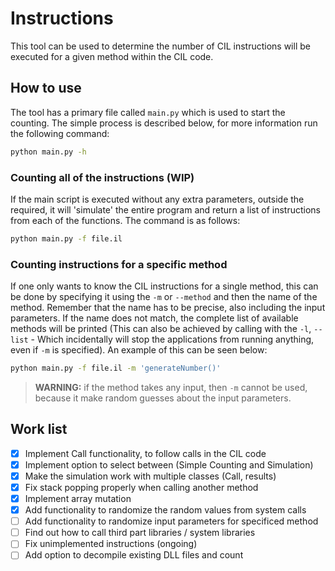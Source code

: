 # Instructions

This tool can be used to determine the number of CIL instructions will be executed for a given method within the CIL code.

## How to use

The tool has a primary file called `main.py` which is used to start the counting. The simple process is described below, for more information run the following command:

```bash
python main.py -h
```

### Counting all of the instructions (WIP)

If the main script is executed without any extra parameters, outside the required, it will 'simulate' the entire program and return a list of instructions from each of the functions. The command is as follows:

```bash
python main.py -f file.il
```

### Counting instructions for a specific method

If one only wants to know the CIL instructions for a single method, this can be done by specifying it using the `-m` or `--method` and then the name of the method. Remember that the name has to be precise, also including the input parameters. If the name does not match, the complete list of available methods will be printed (This can also be achieved by calling with the `-l`, `--list` - Which incidentally will stop the applications from running anything, even if `-m` is specified). An example of this can be seen below:

```bash
python main.py -f file.il -m 'generateNumber()'
```

> **WARNING:** if the method takes any input, then `-m` cannot be used, because it make random guesses about the input parameters.

## Work list

- [x] Implement Call functionality, to follow calls in the CIL code
- [x] Implement option to select between (Simple Counting and Simulation)
- [x] Make the simulation work with multiple classes (Call, results)
- [x] Fix stack popping properly when calling another method
- [x] Implement array mutation
- [x] Add functionality to randomize the random values from system calls
- [ ] Add functionality to randomize input parameters for specificed method
- [ ] Find out how to call third part libraries / system libraries
- [ ] Fix unimplemented instructions (ongoing)
- [ ] Add option to decompile existing DLL files and count
